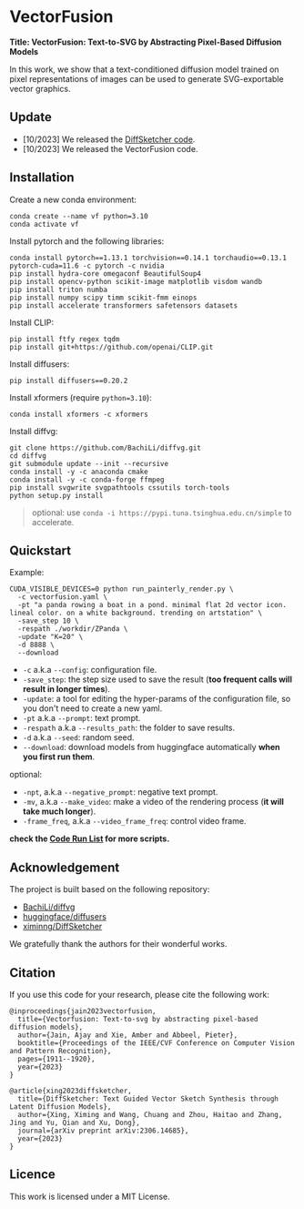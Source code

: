 # VectorFusion

**Title: VectorFusion: Text-to-SVG by Abstracting Pixel-Based Diffusion Models**

In this work, we show that a text-conditioned diffusion model trained on pixel representations of images can be used to
generate SVG-exportable vector graphics.

## Update

- [10/2023] We released the [DiffSketcher code](https://github.com/ximinng/DiffSketcher).
- [10/2023] We released the VectorFusion code.

## Installation

Create a new conda environment:

```shell
conda create --name vf python=3.10
conda activate vf
```

Install pytorch and the following libraries:

```shell
conda install pytorch==1.13.1 torchvision==0.14.1 torchaudio==0.13.1 pytorch-cuda=11.6 -c pytorch -c nvidia
pip install hydra-core omegaconf BeautifulSoup4
pip install opencv-python scikit-image matplotlib visdom wandb
pip install triton numba
pip install numpy scipy timm scikit-fmm einops
pip install accelerate transformers safetensors datasets
```

Install CLIP:

```shell
pip install ftfy regex tqdm
pip install git+https://github.com/openai/CLIP.git
```

Install diffusers:

```shell
pip install diffusers==0.20.2
```

Install xformers (require `python=3.10`):

```shell
conda install xformers -c xformers
```

Install diffvg:

```shell
git clone https://github.com/BachiLi/diffvg.git
cd diffvg
git submodule update --init --recursive
conda install -y -c anaconda cmake
conda install -y -c conda-forge ffmpeg
pip install svgwrite svgpathtools cssutils torch-tools
python setup.py install
```

> optional: use `conda -i https://pypi.tuna.tsinghua.edu.cn/simple` to accelerate.

## Quickstart

Example:

```shell
CUDA_VISIBLE_DEVICES=0 python run_painterly_render.py \
  -c vectorfusion.yaml \
  -pt "a panda rowing a boat in a pond. minimal flat 2d vector icon. lineal color. on a white background. trending on artstation" \ 
  -save_step 10 \ 
  -respath ./workdir/ZPanda \ 
  -update "K=20" \ 
  -d 8888 \
  --download
```

- `-c` a.k.a `--config`: configuration file.
- `-save_step`: the step size used to save the result (**too frequent calls will result in longer times**).
- `-update`: a tool for editing the hyper-params of the configuration file, so you don't need to create a new yaml.
- `-pt` a.k.a `--prompt`: text prompt.
- `-respath` a.k.a `--results_path`: the folder to save results.
- `-d` a.k.a `--seed`: random seed.
- `--download`: download models from huggingface automatically **when you first run them**.

optional:

- `-npt`, a.k.a `--negative_prompt`: negative text prompt.
- `-mv`, a.k.a `--make_video`: make a video of the rendering process (**it will take much longer**).
- `-frame_freq`, a.k.a `--video_frame_freq`: control video frame.

**check the [Code Run List](https://github.com/ximinng/DiffSketcher/RUN.md) for more scripts.**

## Acknowledgement

The project is built based on the following repository:

- [BachiLi/diffvg](https://github.com/BachiLi/diffvg)
- [huggingface/diffusers](https://github.com/huggingface/diffusers)
- [ximinng/DiffSketcher](https://github.com/ximinng/DiffSketcher)

We gratefully thank the authors for their wonderful works.

## Citation

If you use this code for your research, please cite the following work:

```
@inproceedings{jain2023vectorfusion,
  title={Vectorfusion: Text-to-svg by abstracting pixel-based diffusion models},
  author={Jain, Ajay and Xie, Amber and Abbeel, Pieter},
  booktitle={Proceedings of the IEEE/CVF Conference on Computer Vision and Pattern Recognition},
  pages={1911--1920},
  year={2023}
}

@article{xing2023diffsketcher,
  title={DiffSketcher: Text Guided Vector Sketch Synthesis through Latent Diffusion Models},
  author={Xing, Ximing and Wang, Chuang and Zhou, Haitao and Zhang, Jing and Yu, Qian and Xu, Dong},
  journal={arXiv preprint arXiv:2306.14685},
  year={2023}
}
```

## Licence

This work is licensed under a MIT License.